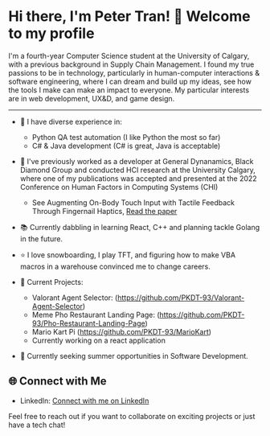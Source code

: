 # Hi there, I'm Peter Tran! 👋 Welcome to my profile

I'm a fourth-year Computer Science student at the University of Calgary, with a previous background in Supply Chain Management. I found my true passions to be in technology, particularly in human-computer interactions & software engineering, where I can dream and build up my ideas, see how the tools I make can make an impact to everyone. My particular interests are in web development, UX&D, and game design. 

<hr/>

- 🔭 I have diverse experience in:
  - Python QA test automation (I like Python the most so far)
  - C# & Java development (C# is great, Java is acceptable)

- 👔 I've previously worked as a developer at General Dynanamics, Black Diamond Group and conducted HCI research at the University Calgary, where one of my publications was accepted and presented at the 2022 Conference on Human Factors in Computing Systems (CHI)
  - See Augmenting On-Body Touch Input with Tactile Feedback Through Fingernail Haptics, [Read the paper](https://dl.acm.org/doi/10.1145/3544548.3581473)

- 📚 Currently dabbling in learning React, C++ and planning tackle Golang in the future.

- ⭐ I love snowboarding, I play TFT, and figuring how to make VBA macros in a warehouse convinced me to change careers.

- 🚧 Current Projects:
  - Valorant Agent Selector: (https://github.com/PKDT-93/Valorant-Agent-Selector)
  - Meme Pho Restaurant Landing Page: (https://github.com/PKDT-93/Pho-Restaurant-Landing-Page)
  - Mario Kart Pi (https://github.com/PKDT-93/MarioKart)
  - Currently working on a react application

- 🚀 Currently seeking summer opportunities in Software Development.

  
## 🌐 Connect with Me

- LinkedIn: [Connect with me on LinkedIn](https://www.linkedin.com/in/pktran/)

Feel free to reach out if you want to collaborate on exciting projects or just have a tech chat!
